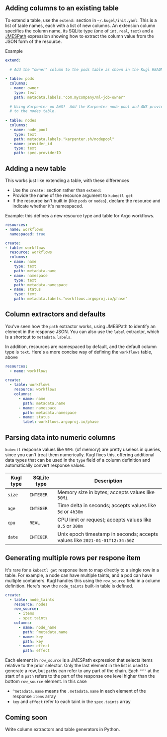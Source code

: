 
## Adding columns to an existing table

To extend a table, use the `extend:` section in `~/.kugel/init.yaml`.  This is a list of table names,
each with a list of new columns.  An extension column specifies the column name, its
SQLite type (one of `int`, `real`, `text`) and a [JMESPath](https://jmespath.org/)
expression showing how to extract the column value from the JSON form of the resource.

Example

```yaml
extend:
  
  # Add the "owner" column to the pods table as shown in the Kugl README
  
- table: pods
  columns:
  - name: owner
    type: text
    path: metadata.labels."com.mycompany/ml-job-owner"
        
  # Using Karpenter on AWS?  Add the Karpenter node pool and AWS provider ID
  # to the nodes table.
  
- table: nodes
  columns:
  - name: node_pool
    type: text
    path: metadata.labels."karpenter.sh/nodepool"
  - name: provider_id
    type: text
    path: spec.providerID
```

## Adding a new table

This works just like extending a table, with these differences
* Use the `create:` section rather than `extend:`
* Provide the name of the resource argument to `kubectl get`
* If the resource isn't built in (like `pods` or `nodes`), declare the resource and indicate whether it's namespaced.

Example: this defines a new resource type and table for Argo workflows.

```yaml
resources:
- name: workflows
  namespaced: true

create:
- table: workflows
  resource: workflows
  columns:
  - name: name
    type: text
    path: metadata.name
  - name: namespace
    type: text
    path: metadata.namespace
  - name: status
    type: text
    path: metadata.labels."workflows.argoproj.io/phase"
```

## Column extractors and defaults

You've seen how the `path` extractor works, using JMESPath to identify an element in
the response JSON.  You can also use the `label` extractor, which is a shortcut to
`metadata.labels`.

In addition, resources are namespaced by default, and the default column type is `text`.
Here's a more concise way of defining the `workflows` table, above

```yaml
resources:
  - name: workflows
  
create:
  - table: workflows
    resource: workflows
    columns:
      - name: name
        path: metadata.name
      - name: namespace
        path: metadata.namespace
      - name: status
        label: workflows.argoproj.io/phase
```

## Parsing data into numeric columns

`kubectl` response values like `50Mi` (of memory) are pretty useless in queries, since you can't treat 
them numerically.  Kugl fixes this, offering additional data types that can be used in the `type` field 
of a column definition and automatically convert response values.

| Kugl type | SQLite type  | Description                                                                 |
|------------|--------------|-----------------------------------------------------------------------------|
| `size`     | `INTEGER`    | Memory size in bytes; accepts values like `50Mi`                            |
| `age`      | `INTEGER`    | Time delta in seconds; accepts values like `5d` or `4h30m`                  |
| `cpu`      | `REAL`       | CPU limit or request; accepts values like `0.5` or `300m`                   |
| `date`     | `INTEGER`    | Unix epoch timestamp in seconds; accepts values like `2021-01-01T12:34:56Z` |

## Generating multiple rows per respone item

It's rare for a `kubectl get` response item to map directly to a single row in a table.  For example,
a node can have multiple taints, and a pod can have multiple containers.  Kugl handles this using
the `row_source` field in a column definition.  Here's how the `node_taints` built-in table is defined.

```yaml
create:
  - table: node_taints
    resource: nodes
    row_source:
      - items
      - spec.taints
    columns:
      - name: node_name
        path: ^metadata.name
      - name: key
        path: key
      - name: effect
        path: effect
```

Each element in `row_source` is a JMESPath expression that selects items relative to the prior selector.
Only the last element in the list is used to generate a row, but `path`s can refer to any part of the chain.
Each `"^"` at the start of a `path` refers to the part of the response one level higher than the bottom
`row_source` element.  In this case

* `^metadata.name` means the `.metadata.name` in each element of the response `items` array
* `key` and `effect` refer to each taint in the `spec.taints` array

## Coming soon

Write column extractors and table generators in Python.
